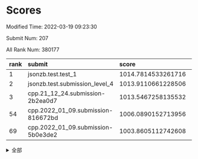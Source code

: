 # Scores

Modified Time: 2022-03-19 09:23:30

Submit Num: 207

All Rank Num: 380177

| rank |               submit               |       score        |       sigma        | pk_num |
| :--- | :--------------------------------- | :----------------- | :----------------- | :----- |
| 1    | jsonzb.test.test_1                 | 1014.7814533261716 | 0.8398863697954211 | 7346   |
| 2    | jsonzb.test.submission_level_4     | 1013.9110661228506 | 0.8186408152196818 | 7347   |
| 3    | cpp.21_12_24.submission-2b2ea0d7   | 1013.5467258135532 | 0.7878097920399163 | 7342   |
| 54   | cpp.2022_01_09.submission-816672bd | 1006.0890152713956 | 0.7317045686122531 | 7346   |
| 69   | cpp.2022_01_09.submission-5b0e3de2 | 1003.8605112742608 | 0.7093801317923607 | 7343   |


<details>
<summary>全部</summary>

| rank |                 submit                 |       score        |       sigma        | pk_num |
| :--- | :------------------------------------- | :----------------- | :----------------- | :----- |
| 1    | jsonzb.test.test_1                     | 1014.7814533261716 | 0.8398863697954211 | 7346   |
| 2    | jsonzb.test.submission_level_4         | 1013.9110661228506 | 0.8186408152196818 | 7347   |
| 3    | cpp.21_12_24.submission-2b2ea0d7       | 1013.5467258135532 | 0.7878097920399163 | 7342   |
| 4    | gobigger.level_3.submission_level_3_18 | 1011.6143310084233 | 0.7615670721178753 | 7341   |
| 5    | gobigger.level_3.submission_level_3_33 | 1011.5515285177303 | 0.7780655737853293 | 7348   |
| 6    | gobigger.level_3.submission_level_3_11 | 1011.4275224311058 | 0.771693214954029  | 7345   |
| 7    | gobigger.level_3.submission_level_3_27 | 1011.2329188909148 | 0.7688139387245163 | 7346   |
| 8    | gobigger.level_3.submission_level_3_40 | 1011.0820278265941 | 0.7817488779824925 | 7351   |
| 9    | gobigger.level_3.submission_level_3_37 | 1010.8998143360226 | 0.7635218908100093 | 7347   |
| 10   | gobigger.level_3.submission_level_3_25 | 1010.8013434042475 | 0.7605660369148947 | 7344   |
| 11   | gobigger.level_3.submission_level_3_2  | 1010.7575284467016 | 0.7444971748264771 | 7339   |
| 12   | gobigger.level_3.submission_level_3_39 | 1010.7120568302413 | 0.7658537789236699 | 7348   |
| 13   | gobigger.level_3.submission_level_3_29 | 1010.6797691929172 | 0.7746085901900396 | 7343   |
| 14   | gobigger.level_3.submission_level_3_20 | 1010.6765569752074 | 0.7769648226285226 | 7342   |
| 15   | gobigger.level_3.submission_level_3_16 | 1010.6537715330999 | 0.780142159862492  | 7344   |
| 16   | gobigger.level_3.submission_level_3_3  | 1010.6504575830741 | 0.779434317387606  | 7349   |
| 17   | gobigger.level_3.submission_level_3_42 | 1010.6302727593993 | 0.762849200508341  | 7351   |
| 18   | gobigger.level_3.submission_level_3_14 | 1010.5844111841568 | 0.7769633587408422 | 7346   |
| 19   | gobigger.level_3.submission_level_3_31 | 1010.5774936355451 | 0.7822583818055386 | 7348   |
| 20   | gobigger.level_3.submission_level_3_15 | 1010.5385632790726 | 0.7707902501107294 | 7345   |
| 21   | gobigger.level_3.submission_level_3_36 | 1010.4879466940986 | 0.7520637306548615 | 7345   |
| 22   | gobigger.level_3.submission_level_3_5  | 1010.366603639704  | 0.7647720918576014 | 7347   |
| 23   | gobigger.level_3.submission_level_3_44 | 1010.3507668969983 | 0.7590173665215433 | 7348   |
| 24   | gobigger.level_3.submission_level_3_21 | 1010.3357951160787 | 0.7584097739363278 | 7347   |
| 25   | gobigger.level_3.submission_level_3_49 | 1010.3299011320332 | 0.7620664253048047 | 7350   |
| 26   | gobigger.level_3.submission_level_3_23 | 1010.3173292894086 | 0.7597343295717266 | 7344   |
| 27   | gobigger.level_3.submission_level_3_43 | 1010.2331937602008 | 0.7730637353132582 | 7346   |
| 28   | gobigger.level_3.submission_level_3_24 | 1010.2299258240079 | 0.7543894212105562 | 7347   |
| 29   | gobigger.level_3.submission_level_3_46 | 1010.102935687579  | 0.7686838966320444 | 7344   |
| 30   | gobigger.level_3.submission_level_3_30 | 1010.0480588292367 | 0.7583031782199985 | 7348   |
| 31   | gobigger.level_3.submission_level_3_7  | 1010.0402184324064 | 0.7685672765852956 | 7350   |
| 32   | gobigger.level_3.submission_level_3_28 | 1009.9386479014113 | 0.7396935179701801 | 7348   |
| 33   | gobigger.level_3.submission_level_3_9  | 1009.9054728797246 | 0.7466680024679632 | 7344   |
| 34   | gobigger.level_3.submission_level_3_17 | 1009.7840408438112 | 0.7489494387767951 | 7345   |
| 35   | gobigger.level_3.submission_level_3_10 | 1009.7560592814345 | 0.7434010650131742 | 7342   |
| 36   | gobigger.level_3.submission_level_3_8  | 1009.7185536648236 | 0.7614692507669519 | 7345   |
| 37   | gobigger.level_3.submission_level_3_26 | 1009.6717603085543 | 0.7585722513546915 | 7344   |
| 38   | gobigger.level_3.submission_level_3_0  | 1009.6650432985986 | 0.7452045493030216 | 7347   |
| 39   | gobigger.level_3.submission_level_3_19 | 1009.5924753550455 | 0.7540616269035273 | 7343   |
| 40   | gobigger.level_3.submission_level_3_41 | 1009.5751541377143 | 0.730171645476399  | 7342   |
| 41   | gobigger.level_3.submission_level_3_34 | 1009.5141595782926 | 0.7566283441138488 | 7344   |
| 42   | gobigger.level_3.submission_level_3_6  | 1009.4983701876777 | 0.7539864147666824 | 7348   |
| 43   | gobigger.level_3.submission_level_3_48 | 1009.4880125120043 | 0.762909314464278  | 7343   |
| 44   | gobigger.level_3.submission_level_3_47 | 1009.4045030131144 | 0.7687507640233913 | 7344   |
| 45   | gobigger.level_3.submission_level_3_38 | 1009.3164555764796 | 0.7673439213955912 | 7349   |
| 46   | gobigger.level_3.submission_level_3_1  | 1009.3064677551557 | 0.7426808827683012 | 7347   |
| 47   | gobigger.level_3.submission_level_3_22 | 1009.1158177388048 | 0.7467622465617224 | 7339   |
| 48   | gobigger.level_3.submission_level_3_35 | 1008.994736806001  | 0.7505125461711488 | 7346   |
| 49   | gobigger.level_3.submission_level_3_45 | 1008.9840276886608 | 0.756267024123688  | 7346   |
| 50   | gobigger.level_3.submission_level_3_12 | 1008.7066484855492 | 0.7406699494331577 | 7348   |
| 51   | gobigger.level_3.submission_level_3_4  | 1008.5693540003361 | 0.7413690316483541 | 7347   |
| 52   | gobigger.level_3.submission_level_3_32 | 1008.5514218730863 | 0.7597596221091966 | 7349   |
| 53   | gobigger.level_3.submission_level_3_13 | 1007.8504292606874 | 0.7227002657218489 | 7350   |
| 54   | cpp.2022_01_09.submission-816672bd     | 1006.0890152713956 | 0.7317045686122531 | 7346   |
| 55   | gobigger.level_1.submission_level_1_34 | 1005.0144904637941 | 0.7537015520913644 | 7350   |
| 56   | gobigger.level_1.submission_level_1_5  | 1004.9203332052081 | 0.7193915618759118 | 7340   |
| 57   | gobigger.level_1.submission_level_1_32 | 1004.757683534538  | 0.7213616621268741 | 7347   |
| 58   | gobigger.level_1.submission_level_1_3  | 1004.6389679324232 | 0.7255447022872797 | 7345   |
| 59   | gobigger.level_1.submission_level_1_28 | 1004.5371848135734 | 0.7192272331710018 | 7342   |
| 60   | gobigger.level_1.submission_level_1_49 | 1004.4300365919822 | 0.7114901542680446 | 7339   |
| 61   | gobigger.level_1.submission_level_1_37 | 1004.4083124525142 | 0.7145121258318715 | 7352   |
| 62   | gobigger.level_1.submission_level_1_46 | 1004.3819973036121 | 0.7135457129359073 | 7351   |
| 63   | gobigger.level_1.submission_level_1_17 | 1004.1253342424114 | 0.7205152440564605 | 7351   |
| 64   | gobigger.level_1.submission_level_1_35 | 1004.0748853322582 | 0.72137111059413   | 7346   |
| 65   | gobigger.level_1.submission_level_1_43 | 1004.052285244792  | 0.7062165582136597 | 7347   |
| 66   | gobigger.level_1.submission_level_1_18 | 1003.9692149359615 | 0.7290118022547312 | 7349   |
| 67   | gobigger.level_1.submission_level_1_14 | 1003.9589270315356 | 0.7175152420624407 | 7346   |
| 68   | gobigger.level_1.submission_level_1_22 | 1003.8838434680104 | 0.7099004538563909 | 7347   |
| 69   | cpp.2022_01_09.submission-5b0e3de2     | 1003.8605112742608 | 0.7093801317923607 | 7343   |
| 70   | gobigger.level_1.submission_level_1_45 | 1003.8477004086521 | 0.7118823566775097 | 7349   |
| 71   | gobigger.level_1.submission_level_1_40 | 1003.8365127331145 | 0.7223174918799335 | 7346   |
| 72   | gobigger.level_1.submission_level_1_7  | 1003.7391454209796 | 0.702123559171334  | 7344   |
| 73   | gobigger.level_1.submission_level_1_23 | 1003.7027349578406 | 0.712835967400503  | 7345   |
| 74   | gobigger.level_1.submission_level_1_20 | 1003.6850246003821 | 0.7186328607625031 | 7349   |
| 75   | gobigger.level_1.submission_level_1_36 | 1003.5785741542614 | 0.7036274178283727 | 7344   |
| 76   | gobigger.level_1.submission_level_1_21 | 1003.5779479182761 | 0.7241590613826417 | 7348   |
| 77   | gobigger.level_1.submission_level_1_26 | 1003.4775761752568 | 0.7197904484497326 | 7346   |
| 78   | gobigger.level_1.submission_level_1_6  | 1003.4697973045702 | 0.7166517540668231 | 7350   |
| 79   | gobigger.level_1.submission_level_1_1  | 1003.4325913979741 | 0.7365840660289874 | 7345   |
| 80   | gobigger.level_1.submission_level_1_8  | 1003.3845080718243 | 0.7224467906453074 | 7347   |
| 81   | gobigger.level_1.submission_level_1_38 | 1003.3570332943826 | 0.7066442867450329 | 7344   |
| 82   | gobigger.level_1.submission_level_1_25 | 1003.3563070464587 | 0.7099014858191073 | 7349   |
| 83   | gobigger.level_1.submission_level_1_31 | 1003.3241618342819 | 0.7235989958997828 | 7346   |
| 84   | gobigger.level_1.submission_level_1_44 | 1003.1965612403523 | 0.7171967039426157 | 7349   |
| 85   | gobigger.level_1.submission_level_1_24 | 1003.1834714216322 | 0.7214367473787808 | 7345   |
| 86   | gobigger.level_1.submission_level_1_9  | 1003.0894709523801 | 0.7240311691995419 | 7348   |
| 87   | gobigger.level_1.submission_level_1_15 | 1003.0334778155675 | 0.7109148261727225 | 7352   |
| 88   | gobigger.level_1.submission_level_1_16 | 1003.0115783761238 | 0.7186713257818997 | 7344   |
| 89   | gobigger.level_1.submission_level_1_19 | 1002.9477022422936 | 0.7160879124896834 | 7349   |
| 90   | gobigger.level_1.submission_level_1_27 | 1002.9158139663464 | 0.7097209418232203 | 7343   |
| 91   | gobigger.level_1.submission_level_1_10 | 1002.7617603400831 | 0.7308675699461943 | 7346   |
| 92   | gobigger.level_1.submission_level_1_29 | 1002.7237857094328 | 0.7066137886715069 | 7344   |
| 93   | gobigger.level_1.submission_level_1_48 | 1002.7158844120996 | 0.7085697218211406 | 7346   |
| 94   | gobigger.level_1.submission_level_1_0  | 1002.711724393511  | 0.7147242882480007 | 7351   |
| 95   | gobigger.level_1.submission_level_1_42 | 1002.6265878887473 | 0.7184521332410383 | 7344   |
| 96   | gobigger.level_1.submission_level_1_13 | 1002.4764626639178 | 0.7149490333537035 | 7347   |
| 97   | gobigger.level_1.submission_level_1_41 | 1002.4482757291331 | 0.7149513112320992 | 7346   |
| 98   | gobigger.level_1.submission_level_1_4  | 1002.412523933151  | 0.705885495837693  | 7347   |
| 99   | gobigger.level_1.submission_level_1_12 | 1002.4049171152739 | 0.7201452403098312 | 7348   |
| 100  | gobigger.level_1.submission_level_1_39 | 1002.3206598673563 | 0.7221254638676908 | 7350   |
| 101  | gobigger.level_1.submission_level_1_47 | 1002.2307155506477 | 0.7223222818151998 | 7342   |
| 102  | gobigger.level_1.submission_level_1_2  | 1002.1275753846068 | 0.7239988835649005 | 7351   |
| 103  | gobigger.level_1.submission_level_1_33 | 1002.1268388075324 | 0.7076223313594984 | 7349   |
| 104  | gobigger.level_1.submission_level_1_11 | 1001.6730623120866 | 0.7196067863851    | 7347   |
| 105  | gobigger.level_1.submission_level_1_30 | 1001.48047900258   | 0.7129845253038538 | 7348   |
| 106  | gobigger.random.submission_random_0    | 997.2974436095132  | 0.7069733391515433 | 7347   |
| 107  | gobigger.random.submission_random_40   | 997.1182471179677  | 0.7129957274263696 | 7349   |
| 108  | gobigger.random.submission_random_8    | 996.9787173880753  | 0.7214093344215055 | 7350   |
| 109  | gobigger.random.submission_random_1    | 996.8467052486775  | 0.7063444044037094 | 7346   |
| 110  | gobigger.random.submission_random_42   | 996.7958799963029  | 0.7122840202230326 | 7349   |
| 111  | gobigger.random.submission_random_23   | 996.7535935454849  | 0.7098466420633047 | 7349   |
| 112  | gobigger.random.submission_random_26   | 996.7174938715814  | 0.7064211362466982 | 7347   |
| 113  | gobigger.random.submission_random_34   | 996.5603606985335  | 0.6983588362870099 | 7346   |
| 114  | gobigger.random.submission_random_15   | 996.5534988126981  | 0.7119670625061041 | 7347   |
| 115  | gobigger.random.submission_random_31   | 996.4840180054017  | 0.7174107144809144 | 7348   |
| 116  | gobigger.random.submission_random_49   | 996.3430355942886  | 0.7016568708780431 | 7345   |
| 117  | gobigger.random.submission_random_28   | 996.3097145511889  | 0.7054942904497412 | 7349   |
| 118  | gobigger.random.submission_random_41   | 996.2937439115565  | 0.70729316761175   | 7347   |
| 119  | gobigger.random.submission_random_30   | 996.2868729093886  | 0.6991300311794976 | 7350   |
| 120  | gobigger.random.submission_random_22   | 996.1802392410267  | 0.7106904003292949 | 7347   |
| 121  | gobigger.random.submission_random_24   | 996.1710305334113  | 0.7091953143874299 | 7348   |
| 122  | gobigger.random.submission_random_43   | 996.1698668873225  | 0.7029804783609466 | 7349   |
| 123  | gobigger.random.submission_random_33   | 996.1537791887656  | 0.7096178452214306 | 7350   |
| 124  | gobigger.random.submission_random_11   | 996.1172435666514  | 0.7144390765606393 | 7345   |
| 125  | gobigger.random.submission_random_10   | 996.0860153884224  | 0.705434536179991  | 7347   |
| 126  | gobigger.random.submission_random_2    | 996.0517045698747  | 0.7160762055506681 | 7349   |
| 127  | gobigger.random.submission_random_47   | 995.9572787269151  | 0.7132482338577588 | 7346   |
| 128  | gobigger.random.submission_random_39   | 995.9267890742145  | 0.7075461529795373 | 7350   |
| 129  | gobigger.random.submission_random_27   | 995.8866328867175  | 0.7146070572321168 | 7345   |
| 130  | gobigger.random.submission_random_48   | 995.8491161342864  | 0.726207459574006  | 7343   |
| 131  | gobigger.random.submission_random_16   | 995.8467901729326  | 0.713799322449539  | 7351   |
| 132  | gobigger.random.submission_random_5    | 995.8421778364273  | 0.7110382448023161 | 7346   |
| 133  | gobigger.random.submission_random_35   | 995.8150301329536  | 0.7009839228214273 | 7344   |
| 134  | gobigger.random.submission_random_25   | 995.8134378662753  | 0.7008490735074668 | 7352   |
| 135  | gobigger.random.submission_random_9    | 995.8103601576469  | 0.730956526180891  | 7348   |
| 136  | gobigger.random.submission_random_3    | 995.7921770543452  | 0.7245214335654453 | 7350   |
| 137  | gobigger.random.submission_random_7    | 995.7841513008822  | 0.704123175345202  | 7341   |
| 138  | gobigger.random.submission_random_37   | 995.7234113531015  | 0.7118921544627017 | 7347   |
| 139  | gobigger.random.submission_random_21   | 995.6986994616035  | 0.7190176088037725 | 7346   |
| 140  | gobigger.random.submission_random_13   | 995.6693681426435  | 0.7063013105443826 | 7349   |
| 141  | gobigger.random.submission_random_12   | 995.6564903182524  | 0.707289461130208  | 7345   |
| 142  | gobigger.random.submission_random_36   | 995.5651126154415  | 0.6941170351787499 | 7349   |
| 143  | gobigger.random.submission_random_20   | 995.5048714519767  | 0.7135774107954095 | 7345   |
| 144  | gobigger.random.submission_random_44   | 995.4999868242829  | 0.7110639005389897 | 7351   |
| 145  | gobigger.random.submission_random_17   | 995.4309811668039  | 0.7063873576674673 | 7344   |
| 146  | gobigger.random.submission_random_18   | 995.4102001382383  | 0.7105100108075306 | 7341   |
| 147  | gobigger.random.submission_random_14   | 995.3655269938605  | 0.7051774710601157 | 7344   |
| 148  | gobigger.random.submission_random_32   | 995.343378973293   | 0.7015218756804158 | 7344   |
| 149  | gobigger.random.submission_random_38   | 995.3149780282781  | 0.7142961595608893 | 7346   |
| 150  | gobigger.random.submission_random_6    | 995.1872947177471  | 0.7169468248158041 | 7344   |
| 151  | gobigger.random.submission_random_46   | 995.139217019013   | 0.7312869140613373 | 7346   |
| 152  | gobigger.random.submission_random_4    | 995.0635148124765  | 0.7330324888935672 | 7349   |
| 153  | gobigger.random.submission_random_45   | 994.9362335863747  | 0.716040692982241  | 7344   |
| 154  | gobigger.random.submission_random_29   | 994.8860632678234  | 0.7301821978617468 | 7348   |
| 155  | gobigger.random.submission_random_19   | 994.4605338253914  | 0.70677234982947   | 7344   |
| 156  | gobigger.level_2.submission_level_2_28 | 994.2428626710197  | 0.7260930020195302 | 7347   |
| 157  | gobigger.level_2.submission_level_2_37 | 993.4331150773298  | 0.7233128333337219 | 7344   |
| 158  | gobigger.level_2.submission_level_2_6  | 993.2819311970201  | 0.7359538753741376 | 7342   |
| 159  | gobigger.level_2.submission_level_2_3  | 993.1176403724318  | 0.7360043792827424 | 7345   |
| 160  | gobigger.level_2.submission_level_2_2  | 993.0823051902408  | 0.7297555758673911 | 7350   |
| 161  | gobigger.level_2.submission_level_2_42 | 993.0590710410582  | 0.7453797077487051 | 7347   |
| 162  | gobigger.level_2.submission_level_2_9  | 993.0058935695214  | 0.7323657658263332 | 7343   |
| 163  | gobigger.level_2.submission_level_2_24 | 992.8514955772846  | 0.7418998366606651 | 7348   |
| 164  | gobigger.level_2.submission_level_2_45 | 992.8077377991908  | 0.7455541717654665 | 7348   |
| 165  | gobigger.level_2.submission_level_2_10 | 992.6916637940259  | 0.7314968576899581 | 7341   |
| 166  | gobigger.level_2.submission_level_2_7  | 992.5738278402285  | 0.7538448157754217 | 7342   |
| 167  | gobigger.level_2.submission_level_2_49 | 992.5527968399344  | 0.7413351786814898 | 7348   |
| 168  | gobigger.level_2.submission_level_2_32 | 992.546242911129   | 0.7382275749530959 | 7346   |
| 169  | gobigger.level_2.submission_level_2_14 | 992.5252615211841  | 0.7399542636036599 | 7351   |
| 170  | gobigger.level_2.submission_level_2_43 | 992.5081242197996  | 0.7272958926980316 | 7351   |
| 171  | gobigger.level_2.submission_level_2_38 | 992.44039708748    | 0.7582937822625463 | 7350   |
| 172  | gobigger.level_2.submission_level_2_34 | 992.4059282380737  | 0.7482075772159515 | 7346   |
| 173  | gobigger.level_2.submission_level_2_29 | 992.3787229254613  | 0.739340710542717  | 7348   |
| 174  | gobigger.level_2.submission_level_2_46 | 992.365109997358   | 0.7481990783614829 | 7348   |
| 175  | gobigger.level_2.submission_level_2_22 | 992.3342672610962  | 0.7417528724705409 | 7345   |
| 176  | gobigger.level_2.submission_level_2_41 | 992.3236224294113  | 0.747562796800045  | 7345   |
| 177  | gobigger.level_2.submission_level_2_1  | 992.2614004899774  | 0.7308768024894848 | 7348   |
| 178  | gobigger.level_2.submission_level_2_39 | 992.1963044996852  | 0.7289079950337969 | 7344   |
| 179  | gobigger.level_2.submission_level_2_18 | 992.17201263382    | 0.7467001991945468 | 7346   |
| 180  | gobigger.level_2.submission_level_2_36 | 992.1024240073601  | 0.7377634100938321 | 7348   |
| 181  | gobigger.level_2.submission_level_2_13 | 992.0908047216452  | 0.7377646053114159 | 7346   |
| 182  | gobigger.level_2.submission_level_2_20 | 992.0335098805318  | 0.7257925597782416 | 7345   |
| 183  | gobigger.level_2.submission_level_2_11 | 992.0296066747944  | 0.7253411428671146 | 7347   |
| 184  | gobigger.level_2.submission_level_2_35 | 991.9464940087512  | 0.751234830576889  | 7348   |
| 185  | gobigger.level_2.submission_level_2_26 | 991.9170608254038  | 0.7290941286430518 | 7346   |
| 186  | gobigger.level_2.submission_level_2_5  | 991.8959878785957  | 0.744954155609251  | 7346   |
| 187  | gobigger.level_2.submission_level_2_44 | 991.8778582924273  | 0.7541102129596792 | 7340   |
| 188  | gobigger.level_2.submission_level_2_0  | 991.8734919476349  | 0.7420577909171852 | 7343   |
| 189  | gobigger.level_2.submission_level_2_48 | 991.7688167974244  | 0.7762450072739759 | 7347   |
| 190  | gobigger.level_2.submission_level_2_21 | 991.6477117158918  | 0.746936658681107  | 7344   |
| 191  | gobigger.level_2.submission_level_2_33 | 991.5057440673072  | 0.7529104947523353 | 7349   |
| 192  | gobigger.level_2.submission_level_2_23 | 991.4357121086883  | 0.7716771971417413 | 7347   |
| 193  | gobigger.level_2.submission_level_2_40 | 991.36299112835    | 0.757665148371432  | 7351   |
| 194  | gobigger.level_2.submission_level_2_12 | 991.2488082908441  | 0.7524440996431172 | 7347   |
| 195  | gobigger.level_2.submission_level_2_19 | 991.2185999704263  | 0.7578619392202779 | 7349   |
| 196  | gobigger.level_2.submission_level_2_4  | 991.0858222166527  | 0.75273410975149   | 7347   |
| 197  | gobigger.level_2.submission_level_2_15 | 991.0819309523813  | 0.7738044759957275 | 7345   |
| 198  | gobigger.level_2.submission_level_2_16 | 990.8447743840329  | 0.7674276983503399 | 7343   |
| 199  | gobigger.level_2.submission_level_2_27 | 990.8353300409369  | 0.7563533997333182 | 7350   |
| 200  | gobigger.level_2.submission_level_2_8  | 990.8113539700478  | 0.7610603552107273 | 7346   |
| 201  | gobigger.level_2.submission_level_2_47 | 990.7506803314687  | 0.7460573252706297 | 7345   |
| 202  | gobigger.level_2.submission_level_2_31 | 990.6844104556653  | 0.7502263019293369 | 7349   |
| 203  | gobigger.level_2.submission_level_2_25 | 990.3757762428417  | 0.7599964639887029 | 7342   |
| 204  | gobigger.level_2.submission_level_2_17 | 989.9040712807005  | 0.7892431547103649 | 7348   |
| 205  | gobigger.level_2.submission_level_2_30 | 989.5129597932012  | 0.7658773471235536 | 7347   |
| 206  | gobigger.none.submission_none_0        | 976.9973279414771  | 1.3689067592763202 | 7339   |
| 207  | gobigger.none.submission_none_1        | 974.5074301439299  | 1.5956336831518356 | 7351   |

</details>